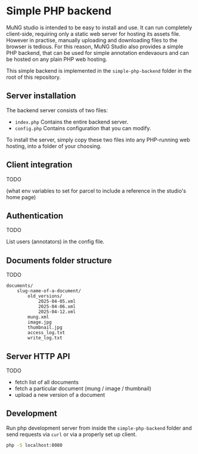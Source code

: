 # Simple PHP backend

MuNG studio is intended to be easy to install and use. It can run completely client-side, requiring only a static web server for hosting its assets file. However in practise, manually uploading and downloading files to the browser is tedious. For this reason, MuNG Studio also provides a simple PHP backend, that can be used for simple annotation endevaours and can be hosted on any plain PHP web hosting.

This simple backend is implemented in the `simple-php-backend` folder in the root of this repository.


## Server installation

The backend server consists of two files:

- `index.php` Contains the entire backend server.
- `config.php` Contains configuration that you can modify.

To install the server, simply copy these two files into any PHP-running web hosting, into a folder of your choosing.


## Client integration

TODO

(what env variables to set for parcel to include a reference in the studio's home page)


## Authentication

TODO

List users (annotators) in the config file.


## Documents folder structure

TODO

```
documents/
    slug-name-of-a-document/
        old_versions/
            2025-04-05.xml
            2025-04-06.xml
            2025-04-12.xml
        mung.xml
        image.jpg
        thumbnail.jpg
        access_log.txt
        write_log.txt
```


## Server HTTP API

TODO

- fetch list of all documents
- fetch a particular document (mung / image / thumbnail)
- upload a new version of a document


## Development

Run php development server from inside the `simple-php-backend` folder and send requests via `curl` or via a properly set up client.

```bash
php -S localhost:8080
```
